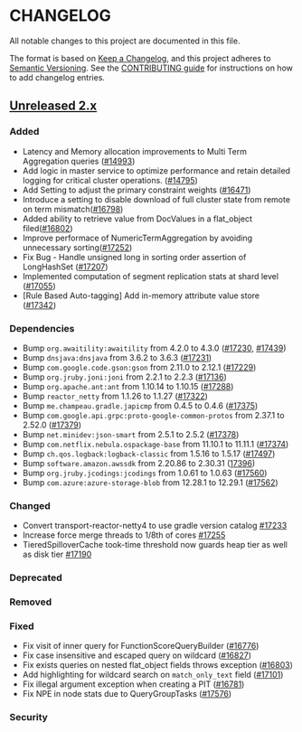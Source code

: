 # CHANGELOG
All notable changes to this project are documented in this file.

The format is based on [Keep a Changelog](https://keepachangelog.com/en/1.0.0/), and this project adheres to [Semantic Versioning](https://semver.org/spec/v2.0.0.html). See the [CONTRIBUTING guide](./CONTRIBUTING.md#Changelog) for instructions on how to add changelog entries.

## [Unreleased 2.x]
### Added
- Latency and Memory allocation improvements to Multi Term Aggregation queries ([#14993](https://github.com/opensearch-project/OpenSearch/pull/14993))
- Add logic in master service to optimize performance and retain detailed logging for critical cluster operations. ([#14795](https://github.com/opensearch-project/OpenSearch/pull/14795))
- Add Setting to adjust the primary constraint weights ([#16471](https://github.com/opensearch-project/OpenSearch/pull/16471))
- Introduce a setting to disable download of full cluster state from remote on term mismatch([#16798](https://github.com/opensearch-project/OpenSearch/pull/16798/))
- Added ability to retrieve value from DocValues in a flat_object filed([#16802](https://github.com/opensearch-project/OpenSearch/pull/16802))
- Improve performace of NumericTermAggregation by avoiding unnecessary sorting([#17252](https://github.com/opensearch-project/OpenSearch/pull/17252))
- Fix Bug - Handle unsigned long in sorting order assertion of LongHashSet ([#17207](https://github.com/opensearch-project/OpenSearch/pull/17207))
- Implemented computation of segment replication stats at shard level ([#17055](https://github.com/opensearch-project/OpenSearch/pull/17055))
- [Rule Based Auto-tagging] Add in-memory attribute value store ([#17342](https://github.com/opensearch-project/OpenSearch/pull/17342))

### Dependencies
- Bump `org.awaitility:awaitility` from 4.2.0 to 4.3.0 ([#17230](https://github.com/opensearch-project/OpenSearch/pull/17230), [#17439](https://github.com/opensearch-project/OpenSearch/pull/17439))
- Bump `dnsjava:dnsjava` from 3.6.2 to 3.6.3 ([#17231](https://github.com/opensearch-project/OpenSearch/pull/17231))
- Bump `com.google.code.gson:gson` from 2.11.0 to 2.12.1 ([#17229](https://github.com/opensearch-project/OpenSearch/pull/17229))
- Bump `org.jruby.joni:joni` from 2.2.1 to 2.2.3 ([#17136](https://github.com/opensearch-project/OpenSearch/pull/17136))
- Bump `org.apache.ant:ant` from 1.10.14 to 1.10.15 ([#17288](https://github.com/opensearch-project/OpenSearch/pull/17288))
- Bump `reactor_netty` from 1.1.26 to 1.1.27 ([#17322](https://github.com/opensearch-project/OpenSearch/pull/17322))
- Bump `me.champeau.gradle.japicmp` from 0.4.5 to 0.4.6 ([#17375](https://github.com/opensearch-project/OpenSearch/pull/17375))
- Bump `com.google.api.grpc:proto-google-common-protos` from 2.37.1 to 2.52.0 ([#17379](https://github.com/opensearch-project/OpenSearch/pull/17379))
- Bump `net.minidev:json-smart` from 2.5.1 to 2.5.2 ([#17378](https://github.com/opensearch-project/OpenSearch/pull/17378))
- Bump `com.netflix.nebula.ospackage-base` from 11.10.1 to 11.11.1 ([#17374](https://github.com/opensearch-project/OpenSearch/pull/17374))
- Bump `ch.qos.logback:logback-classic` from 1.5.16 to 1.5.17 ([#17497](https://github.com/opensearch-project/OpenSearch/pull/17497))
- Bump `software.amazon.awssdk` from 2.20.86 to 2.30.31 ([17396](https://github.com/opensearch-project/OpenSearch/pull/17396))
- Bump `org.jruby.jcodings:jcodings` from 1.0.61 to 1.0.63 ([#17560](https://github.com/opensearch-project/OpenSearch/pull/17560))
- Bump `com.azure:azure-storage-blob` from 12.28.1 to 12.29.1 ([#17562](https://github.com/opensearch-project/OpenSearch/pull/17562))

### Changed
- Convert transport-reactor-netty4 to use gradle version catalog [#17233](https://github.com/opensearch-project/OpenSearch/pull/17233)
- Increase force merge threads to 1/8th of cores [#17255](https://github.com/opensearch-project/OpenSearch/pull/17255)
- TieredSpilloverCache took-time threshold now guards heap tier as well as disk tier [#17190](https://github.com/opensearch-project/OpenSearch/pull/17190)

### Deprecated

### Removed

### Fixed
- Fix visit of inner query for FunctionScoreQueryBuilder ([#16776](https://github.com/opensearch-project/OpenSearch/pull/16776))
- Fix case insensitive and escaped query on wildcard ([#16827](https://github.com/opensearch-project/OpenSearch/pull/16827))
- Fix exists queries on nested flat_object fields throws exception ([#16803](https://github.com/opensearch-project/OpenSearch/pull/16803))
- Add highlighting for wildcard search on `match_only_text` field ([#17101](https://github.com/opensearch-project/OpenSearch/pull/17101))
- Fix illegal argument exception when creating a PIT ([#16781](https://github.com/opensearch-project/OpenSearch/pull/16781))
- Fix NPE in node stats due to QueryGroupTasks ([#17576](https://github.com/opensearch-project/OpenSearch/pull/17576))

### Security

[Unreleased 2.x]: https://github.com/opensearch-project/OpenSearch/compare/2.19...2.x
